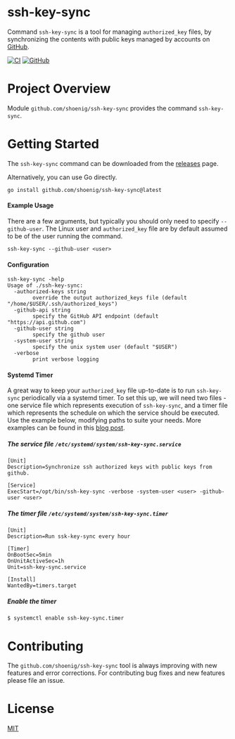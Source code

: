 ssh-key-sync
============

Command `ssh-key-sync` is a tool for managing `authorized_key` files, by synchronizing
the contents with public keys managed by accounts on [GitHub](https://docs.github.com/en/rest/users/keys).

[![CI](https://github.com/shoenig/ssh-key-sync/actions/workflows/ci.yml/badge.svg)](https://github.com/shoenig/ssh-key-sync/actions/workflows/ci.yml)
[![GitHub](https://img.shields.io/github/license/shoenig/ssh-key-sync.svg)](LICENSE)

# Project Overview

Module `github.com/shoenig/ssh-key-sync` provides the command `ssh-key-sync`.

# Getting Started

The `ssh-key-sync` command can be downloaded from the [releases](https://github.com/shoenig/ssh-key-sync/releases) page.

Alternatively, you can use Go directly.
```shell
go install github.com/shoenig/ssh-key-sync@latest
```

#### Example Usage

There are a few arguments, but typically you should only need to specify `--github-user`.
The Linux user and `authorized_key` file are by default assumed to be of the user
running the command.

```shell
ssh-key-sync --github-user <user>
```

#### Configuration

```shell
ssh-key-sync -help
Usage of ./ssh-key-sync:
  -authorized-keys string
    	override the output authorized_keys file (default "/home/$USER/.ssh/authorized_keys")
  -github-api string
    	specify the GitHub API endpoint (default "https://api.github.com")
  -github-user string
    	specify the github user
  -system-user string
    	specify the unix system user (default "$USER")
  -verbose
    	print verbose logging
```

#### Systemd Timer
A great way to keep your `authorized_key` file up-to-date is to run `ssh-key-sync`
periodically via a systemd timer. To set this up, we will need two files - one service
file which represents execution of `ssh-key-sync`, and a timer file which represents
the schedule on which the service should be executed. Use the example below, modifying
paths to suite your needs. More examples can be found in this [blog post](https://jason.the-graham.com/2013/03/06/how-to-use-systemd-timers/).

##### The service file `/etc/systemd/system/ssh-key-sync.service`
```
[Unit]
Description=Synchronize ssh authorized keys with public keys from github.

[Service]
ExecStart=/opt/bin/ssh-key-sync -verbose -system-user <user> -github-user <user>
```

##### The timer file `/etc/systemd/system/ssh-key-sync.timer`
```
[Unit]
Description=Run ssk-key-sync every hour

[Timer]
OnBootSec=5min
OnUnitActiveSec=1h
Unit=ssh-key-sync.service

[Install]
WantedBy=timers.target
```

##### Enable the timer
```
$ systemctl enable ssh-key-sync.timer
```

# Contributing

The `github.com/shoenig/ssh-key-sync` tool is always improving with new features
and error corrections. For contributing bug fixes and new features please file an issue.

# License
[MIT](https://raw.githubusercontent.com/shoenig/ssh-key-sync/master/LICENSE)
